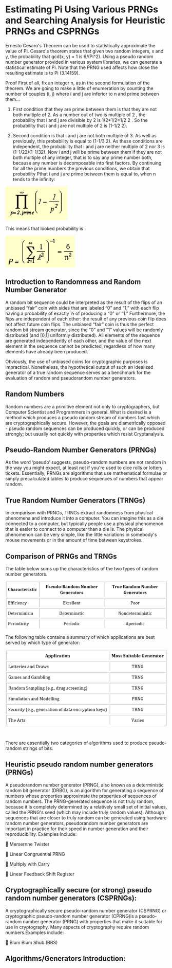 # Estimating Pi Using Various PRNGs and Searching Analysis for Heuristic PRNGs and CSPRNGs

Ernesto Cesaro's Theorem can be used to statistically approximate the value of Pi. Cesaro's theorem states that given two random integers, x and y, the probability that gcd(x, y) = 1 is 6/(Pi^2). Using a pseudo random number generator provided in various system libraries, we can generate a statistical estimate of Pi. Note that the PRNG used affects how close the resulting estimate is to Pi (3.14159).

Proof
First of all, fix an integer n, as in the second formulation of the theorem.
We are going to make a little of enumeration by counting the number of couples (i, j) where i and j are inferior to n and prime between them...

1. First condition that they are prime between them is that they are not both multiple of 2. As a number out of two is multiple of 2 , the probability that i and j are divisible by 2 is 1/2*1/2=1/2 2 .
So the probability that i and j are not multiple of 2 is (1-1/2 2).

2. Second condition is that i and j are not both multiple of 3. As well as previously, this probability is equal to (1-1/3 2).
As these conditions are independent, the probability that i and j are neither multiple of 2 nor 3 is (1-1/22)(1-1/32).
Now i and j will be prime between them if they are not both multiple of any integer, that is to say any prime number both, because any number is decomposable into first factors. By continuing for all the prime numbers the previous conditions, we obtain that probability Pthat i and j are prime between them is equal to, when n tends to the infinity: 

![graph](image/1.PNG)
 
This means that looked probability is :

![graph](image/2.PNG)

## Introduction to Randomness and Random Number Generator

A random bit sequence could be interpreted as the result of the flips of an unbiased “fair” coin with sides that are labeled “0” and “1,” with each flip having a probability of exactly ½ of producing a “0” or “1.” Furthermore, the flips are independent of each other: the result of any previous coin flip does not affect future coin flips. The unbiased “fair” coin is thus the perfect random bit stream generator, since the “0” and “1” values will be randomly distributed (and [0,1] uniformly distributed). All elements of the sequence are generated independently of each other, and the value of the next element in the sequence cannot be predicted, regardless of how many elements have already been produced. 

Obviously, the use of unbiased coins for cryptographic purposes is impractical. Nonetheless, the hypothetical output of such an idealized generator of a true random sequence serves as a benchmark for the evaluation of random and pseudorandom number generators.

## Random Numbers

Random numbers are a primitive element not only to cryptographers, but Computer Scientist and Programmers in general. What is desired is a method which produces a pseudo random stream of numbers fast which are cryptographically secure. However, the goals are diametrically opposed - pseudo random sequences can be produced quickly, or can be produced strongly; but usually not quickly with properties which resist Cryptanalysis.

## Pseudo-Random Number Generators (PRNGs)

As the word ‘pseudo’ suggests, pseudo-random numbers are not random in the way you might expect, at least not if you're used to dice rolls or lottery tickets. Essentially, PRNGs are algorithms that use mathematical formulae or simply precalculated tables to produce sequences of numbers that appear random. 

## True Random Number Generators (TRNGs)

In comparison with PRNGs, TRNGs extract randomness from physical phenomena and introduce it into a computer. You can imagine this as a die connected to a computer, but typically people use a physical phenomenon that is easier to connect to a computer than a die is. The physical phenomenon can be very simple, like the little variations in somebody's mouse movements or in the amount of time between keystrokes. 

## Comparison of PRNGs and TRNGs

The table below sums up the characteristics of the two types of random number generators.

![graph](image/3.PNG)

The following table contains a summary of which applications are best served by which type of generator:

![graph](image/4.PNG)

#

There are essentially two categories of algorithms used to produce pseudo-random strings of bits.

## Heuristic pseudo random number generators (PRNGs)

A pseudorandom number generator (PRNG), also known as a deterministic random bit generator (DRBG), is an algorithm for generating a sequence of numbers whose properties approximate the properties of sequences of random numbers. The PRNG-generated sequence is not truly random, because it is completely determined by a relatively small set of initial values, called the PRNG's seed (which may include truly random values). Although sequences that are closer to truly random can be generated using hardware random number generators, pseudorandom number generators are important in practice for their speed in number generation and their reproducibility. Examples include:

	Mersernne Twister 

	Linear Congruential PRNG 

	Multiply with Carry 

	Linear Feedback Shift Register

## Cryptographically secure (or strong) pseudo random number generators (CSPRNGs):

A cryptographically secure pseudo-random number generator (CSPRNG) or cryptographic pseudo-random number generator (CPRNG)is a pseudo-random number generator (PRNG) with properties that make it suitable for use in cryptography.
Many aspects of cryptography require random numbers.Examples include:

	Blum Blum Shub (BBS)

## Algorithms/Generators Introduction:

